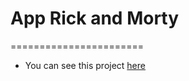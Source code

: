 # App Rick and Morty
=======================
- You can see this project [here](https://rickandmorty-locationapp-azt.netlify.app/)